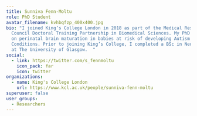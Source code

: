 ```yaml
---
title: Sunniva Fenn-Moltu
role: PhD Student
avatar_filename: kvhbqfzp_400x400.jpg
bio: "I joined King’s College London in 2018 as part of the Medical Research
  Council Doctoral Training Partnership in Biomedical Sciences. My PhD focuses
  on perinatal brain maturation in babies at risk of developing Autism Spectrum
  Conditions. Prior to joining King’s College, I completed a BSc in Neuroscience
  at The University of Glasgow.  "
social:
  - link: https://twitter.com/s_fennmoltu
    icon_pack: far
    icon: twitter
organizations:
  - name: King's College London
    url: https://www.kcl.ac.uk/people/sunniva-fenn-moltu
superuser: false
user_groups:
  - Researchers
---
```

